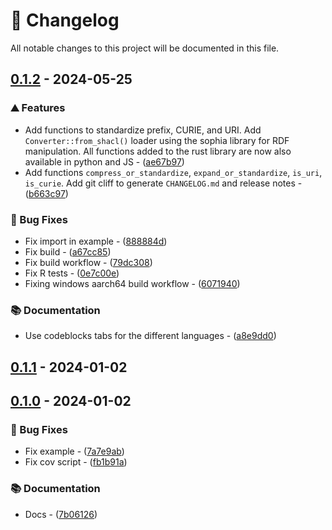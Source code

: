 # 📜 Changelog

All notable changes to this project will be documented in this file.

## [0.1.2](https://github.com/vemonet/nanopub-rs/compare/v0.1.1..0.1.2) - 2024-05-25

### ⛰️ Features

- Add functions to standardize prefix, CURIE, and URI. Add `Converter::from_shacl()` loader using the sophia library for RDF manipulation. All functions added to the rust library are now also available in python and JS - ([ae67b97](https://github.com/vemonet/nanopub-rs/commit/ae67b97191885757f89ea3df2c9fd4042e1afad5))
- Add functions `compress_or_standardize`, `expand_or_standardize`, `is_uri`, `is_curie`. Add git cliff to generate `CHANGELOG.md` and release notes - ([b663c97](https://github.com/vemonet/nanopub-rs/commit/b663c97f5709ad48ab3945504586f743f0a418fd))

### 🐛 Bug Fixes

- Fix import in example - ([888884d](https://github.com/vemonet/nanopub-rs/commit/888884d91f2eab7a7bed7385aacccb87b306443d))
- Fix build - ([a67cc85](https://github.com/vemonet/nanopub-rs/commit/a67cc85d618c3f8347dd8cdbac88ba3546fda71e))
- Fix build workflow - ([79dc308](https://github.com/vemonet/nanopub-rs/commit/79dc308f4a79cfc60ef061d12f358320fb9475ce))
- Fix R tests - ([0e7c00e](https://github.com/vemonet/nanopub-rs/commit/0e7c00e6531487736641db91c12534f6a890dbb5))
- Fixing windows aarch64 build workflow - ([6071940](https://github.com/vemonet/nanopub-rs/commit/6071940c72caee712ec0ea8175192e2e79c034b2))

### 📚 Documentation

- Use codeblocks tabs for the different languages - ([a8e9dd0](https://github.com/vemonet/nanopub-rs/commit/a8e9dd03ffda2161d45f1b693b4854c2cfd000ba))

## [0.1.1](https://github.com/vemonet/nanopub-rs/compare/v0.1.0..v0.1.1) - 2024-01-02

## [0.1.0](https://github.com/vemonet/nanopub-rs/tree/v0.1.0) - 2024-01-02

### 🐛 Bug Fixes

- Fix example - ([7a7e9ab](https://github.com/vemonet/nanopub-rs/commit/7a7e9abdf2da8368cf508a434e5660302105b450))
- Fix cov script - ([fb1b91a](https://github.com/vemonet/nanopub-rs/commit/fb1b91a78ae03b269eb5319ff0b87d72725fd324))

### 📚 Documentation

- Docs - ([7b06126](https://github.com/vemonet/nanopub-rs/commit/7b0612670d8f207ea6d8ec8bd0e8415de27b81e2))

<!-- generated by git-cliff -->
